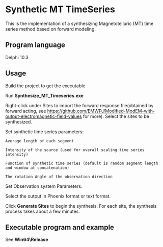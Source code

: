 Synthetic MT TimeSeries
=
This is the implementation of a synthesizing Magnetotelluric (MT) time series method based on forward modeling.

Program language
-
Delphi 10.3

Usage
-

Build the project to get the executable

Run **Synthesize_MT_Timeseries.exe**

Right-click under Sites to import the forward response file(obtained by forward acting, see https://github.com/EMWPJ/Modified-ModEM-with-output-electromagnetic-field-values for more). Select the sites to be synthesized.

Set synthetic time series parameters:

    Average length of each segment

    Intensity of the source (used for overall scaling time series intensity)

    Function of synthetic time series (default is random segment length and window at concatenation)

    The rotation Angle of the observation direction

Set Observation system Parameters.

Select the output in Phoenix format or text format.

Click **Generate Sites** to begin the synthesis. For each site, the synthesis process takes about a few minutes.


Executable program and example
-

See **Win64\Release**